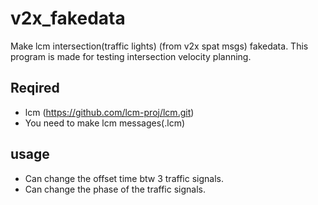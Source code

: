 # v2x_fakedata
 Make lcm intersection(traffic lights) (from v2x spat msgs) fakedata.
 This program is made for testing intersection velocity planning. 

## Reqired
 - lcm (https://github.com/lcm-proj/lcm.git)
 - You need to make lcm messages(.lcm)
 
## usage
- Can change the offset time btw 3 traffic signals.
- Can change the phase of the traffic signals.
